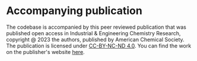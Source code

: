 # Accompanying publication

The codebase is accompanied by this peer reviewed publication that was published open access in Industrial & Engineering Chemistry Research, copyright @ 2023 the authors, published by American Chemical Society. The publication is licensed under [CC-BY-NC-ND 4.0](https://creativecommons.org/licenses/by-nc-nd/4.0/). You can find the work on the publisher's website [here](https://doi.org/10.1021/acs.iecr.2c04561).